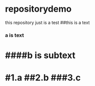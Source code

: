 # repositorydemo
this repository just is a test
##this is a text
### a is text
####b is subtext
============

#1.a
##2.b
###3.c
==========

